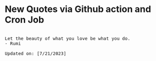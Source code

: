 # New Quotes via Github action and Cron Job

<pre>
<!-- #quote -->
Let the beauty of what you love be what you do.
- Rumi

Updated on: [7/21/2023]
<!-- #quoteEnd -->
</pre>
